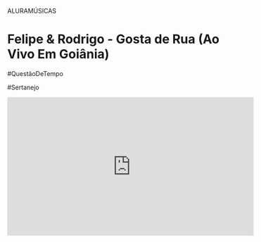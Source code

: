 <body>

<hearder>ALURAMÚSICAS</hearder>




<h1>Felipe & Rodrigo - Gosta de Rua (Ao Vivo Em Goiânia)</h1>
<P>#QuestãoDeTempo</P>
<P>#Sertanejo</P>



<iframe width="560" height="315" src="https://www.youtube.com/embed/ZsN_0_6yEXk?si=84fSxEWQyG8DOMiW" title="YouTube video player" frameborder="0" allow="accelerometer; autoplay; clipboard-write; encrypted-media; gyroscope; picture-in-picture; web-share" referrerpolicy="strict-origin-when-cross-origin" allowfullscreen></iframe>
</body>
